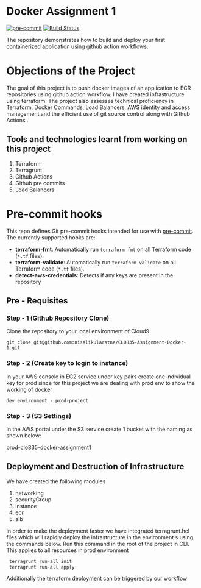 # Docker Assignment 1
[![pre-commit](https://img.shields.io/badge/pre--commit-enabled-brightgreen?logo=pre-commit)](https://github.com/pre-commit/pre-commit)
[![Build Status](https://github.com/terraform-linters/tflint/workflows/build/badge.svg?branch=master)](https://github.com/terraform-linters/tflint/actions)

The repository demonstrates how to build and deploy your first containerized application using github action workflows.

# Objections of the Project
The goal of this project is to push docker images of an application to ECR repositories using github action workflow. I have created infrastructure using terraform.
The project also assesses technical proficiency in Terraform, Docker Commands, Load Balancers, AWS identity and access management and the efficient use of git source control along with Github Actions .

## Tools and technologies learnt from working on this project
1. Terraform
2. Terragrunt
3. Github Actions
4. Github pre commits
5. Load Balancers

# Pre-commit hooks

This repo defines Git pre-commit hooks intended for use with [pre-commit](http://pre-commit.com/). The currently
supported hooks are:

* **terraform-fmt**: Automatically run `terraform fmt` on all Terraform code (`*.tf` files).
* **terraform-validate**: Automatically run `terraform validate` on all Terraform code (`*.tf` files).
* **detect-aws-credentials**: Detects if any keys are present in the repository

## Pre - Requisites
### Step - 1 (Github Repository Clone)
Clone the repository to your local environment of Cloud9 

```git clone git@github.com:nisalikularatne/CLO835-Assignment-Docker-1.git```

### Step - 2 (Create key to login to instance)
In your AWS console in EC2 service under key pairs create one individual key for prod since for this project we are dealing with prod env to show the working of docker
```
dev environment - prod-project
```
### Step - 3 (S3 Settings)
In the AWS portal under the S3 service create 1 bucket with the naming as shown below:

prod-clo835-docker-assignment1

## Deployment and Destruction of Infrastructure
We have created the following modules
1. networking
2. securityGroup
3. instance
4. ecr
5. alb

In order to make the deployment faster we have integrated terragrunt.hcl files
which will rapidly deploy the infrastructure in the environment s using the commands below.
Run this command in the root of the project in CLI. This applies to all resources in prod environment
```terraform
 terragrunt run-all init
 terragrunt run-all apply
```

Additionally the terraform deployment can be triggered by our workflow
